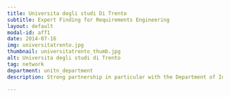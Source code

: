 ```yaml
---
title: Universita degli studi Di Trento
subtitle: Expert Finding for Requirements Engineering
layout: default
modal-id: aff1
date: 2014-07-16
img: universitatrento.jpg 
thumbnail: universitatrento_thumb.jpg
alt: Universita degli studi di Trento
tag: network
department: unitn_department
description: Strong partnership in particular with the Department of Information Engineering and Computer Science (DISI)

---
```

